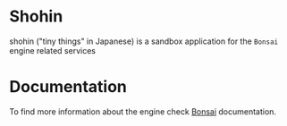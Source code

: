 # Shohin

shohin ("tiny things" in Japanese) is a sandbox application for the `Bonsai` engine related services

# Documentation

To find more information about the engine check [Bonsai](bonsai/README.md) documentation.
